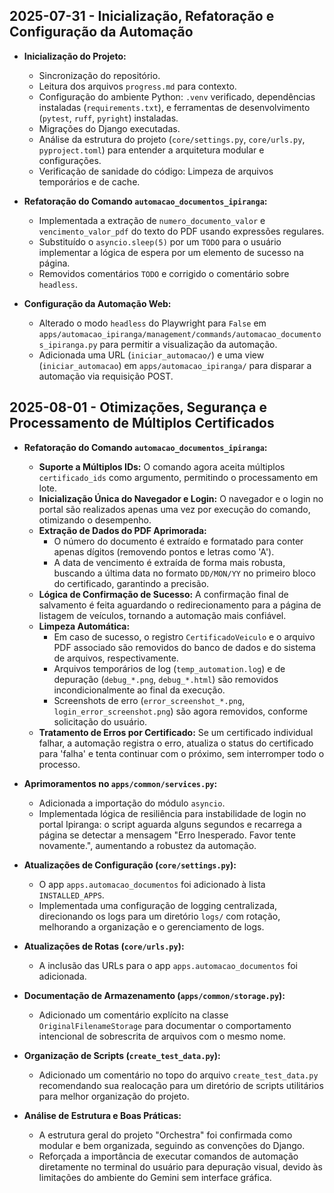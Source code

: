 ## 2025-07-31 - Inicialização, Refatoração e Configuração da Automação

- **Inicialização do Projeto:**
    - Sincronização do repositório.
    - Leitura dos arquivos `progress.md` para contexto.
    - Configuração do ambiente Python: `.venv` verificado, dependências instaladas (`requirements.txt`), e ferramentas de desenvolvimento (`pytest`, `ruff`, `pyright`) instaladas.
    - Migrações do Django executadas.
    - Análise da estrutura do projeto (`core/settings.py`, `core/urls.py`, `pyproject.toml`) para entender a arquitetura modular e configurações.
    - Verificação de sanidade do código: Limpeza de arquivos temporários e de cache.

- **Refatoração do Comando `automacao_documentos_ipiranga`:**
    - Implementada a extração de `numero_documento_valor` e `vencimento_valor_pdf` do texto do PDF usando expressões regulares.
    - Substituído o `asyncio.sleep(5)` por um `TODO` para o usuário implementar a lógica de espera por um elemento de sucesso na página.
    - Removidos comentários `TODO` e corrigido o comentário sobre `headless`.

- **Configuração da Automação Web:**
    - Alterado o modo `headless` do Playwright para `False` em `apps/automacao_ipiranga/management/commands/automacao_documentos_ipiranga.py` para permitir a visualização da automação.
    - Adicionada uma URL (`iniciar_automacao/`) e uma view (`iniciar_automacao`) em `apps/automacao_ipiranga/` para disparar a automação via requisição POST.

## 2025-08-01 - Otimizações, Segurança e Processamento de Múltiplos Certificados

- **Refatoração do Comando `automacao_documentos_ipiranga`:**
    - **Suporte a Múltiplos IDs:** O comando agora aceita múltiplos `certificado_ids` como argumento, permitindo o processamento em lote.
    - **Inicialização Única do Navegador e Login:** O navegador e o login no portal são realizados apenas uma vez por execução do comando, otimizando o desempenho.
    - **Extração de Dados do PDF Aprimorada:**
        - O número do documento é extraído e formatado para conter apenas dígitos (removendo pontos e letras como 'A').
        - A data de vencimento é extraída de forma mais robusta, buscando a última data no formato `DD/MON/YY` no primeiro bloco do certificado, garantindo a precisão.
    - **Lógica de Confirmação de Sucesso:** A confirmação final de salvamento é feita aguardando o redirecionamento para a página de listagem de veículos, tornando a automação mais confiável.
    - **Limpeza Automática:**
        - Em caso de sucesso, o registro `CertificadoVeiculo` e o arquivo PDF associado são removidos do banco de dados e do sistema de arquivos, respectivamente.
        - Arquivos temporários de log (`temp_automation.log`) e de depuração (`debug_*.png`, `debug_*.html`) são removidos incondicionalmente ao final da execução.
        - Screenshots de erro (`error_screenshot_*.png`, `login_error_screenshot.png`) são agora removidos, conforme solicitação do usuário.
    - **Tratamento de Erros por Certificado:** Se um certificado individual falhar, a automação registra o erro, atualiza o status do certificado para 'falha' e tenta continuar com o próximo, sem interromper todo o processo.

- **Aprimoramentos no `apps/common/services.py`:**
    - Adicionada a importação do módulo `asyncio`.
    - Implementada lógica de resiliência para instabilidade de login no portal Ipiranga: o script aguarda alguns segundos e recarrega a página se detectar a mensagem "Erro Inesperado. Favor tente novamente.", aumentando a robustez da automação.

- **Atualizações de Configuração (`core/settings.py`):**
    - O app `apps.automacao_documentos` foi adicionado à lista `INSTALLED_APPS`.
    - Implementada uma configuração de logging centralizada, direcionando os logs para um diretório `logs/` com rotação, melhorando a organização e o gerenciamento de logs.

- **Atualizações de Rotas (`core/urls.py`):**
    - A inclusão das URLs para o app `apps.automacao_documentos` foi adicionada.

- **Documentação de Armazenamento (`apps/common/storage.py`):**
    - Adicionado um comentário explícito na classe `OriginalFilenameStorage` para documentar o comportamento intencional de sobrescrita de arquivos com o mesmo nome.

- **Organização de Scripts (`create_test_data.py`):**
    - Adicionado um comentário no topo do arquivo `create_test_data.py` recomendando sua realocação para um diretório de scripts utilitários para melhor organização do projeto.

- **Análise de Estrutura e Boas Práticas:**
    - A estrutura geral do projeto "Orchestra" foi confirmada como modular e bem organizada, seguindo as convenções do Django.
    - Reforçada a importância de executar comandos de automação diretamente no terminal do usuário para depuração visual, devido às limitações do ambiente do Gemini sem interface gráfica.